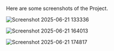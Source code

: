 Here are some screenshots of the Project.

![Screenshot 2025-06-21 133336](https://github.com/user-attachments/assets/5f2f0cb1-58e0-4a17-b438-dab506f03641)

![Screenshot 2025-06-21 164013](https://github.com/user-attachments/assets/1c86582e-fbac-40e4-8c10-ae7d7aaa6a35)

![Screenshot 2025-06-21 174817](https://github.com/user-attachments/assets/8dea832f-9110-4cb3-b55f-ee3b37c8f0e5)
